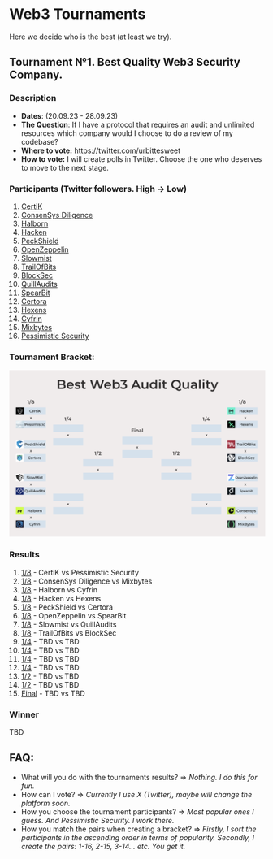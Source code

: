 # Web3 Tournaments
Here we decide who is the best (at least we try).

## Tournament №1. Best Quality Web3 Security Company.
### Description
* **Dates**: (20.09.23 - 28.09.23)
* **The Question**: If I have a protocol that requires an audit and unlimited resources which company would I choose to do a review of my codebase?
* **Where to vote:** https://twitter.com/urbittesweet
* **How to vote:** I will create polls in Twitter. Choose the one who deserves to move to the next stage.
### Participants (Twitter followers. High -> Low)
1. [CertiK](https://www.certik.com/)
2. [ConsenSys Diligence](https://consensys.io/diligence/)
3. [Halborn](https://www.halborn.com/)
4. [Hacken](https://hacken.io/)
5. [PeckShield](https://peckshield.com/)
6. [OpenZeppelin](https://www.openzeppelin.com/)
7. [Slowmist](https://www.slowmist.com/)
8. [TrailOfBits](https://www.trailofbits.com/)
9. [BlockSec](https://blocksec.com/)
10. [QuillAudits](https://www.quillaudits.com/smart-contract-audit)
11. [SpearBit](https://spearbit.com/)
12. [Certora](https://www.certora.com/)
13. [Hexens](https://hexens.io/)
14. [Cyfrin](https://www.cyfrin.io/)
15. [Mixbytes](https://mixbytes.io/)
16. [Pessimistic Security](https://pessimistic.io/)
### Tournament Bracket:
![Bracket](https://github.com/ndkirillov/web3-tournaments/blob/main/Quality_Tournament.png)
### Results
1. [1/8](Link_To_Twitter_Vote) - CertiK vs Pessimistic Security
2. [1/8](Link_To_Twitter_Vote) - ConsenSys Diligence vs Mixbytes
3. [1/8](Link_To_Twitter_Vote) - Halborn vs Cyfrin
4. [1/8](Link_To_Twitter_Vote) - Hacken vs Hexens
5. [1/8](Link_To_Twitter_Vote) - PeckShield vs Certora
6. [1/8](Link_To_Twitter_Vote) - OpenZeppelin vs SpearBit
7. [1/8](Link_To_Twitter_Vote) - Slowmist vs QuillAudits
8. [1/8](Link_To_Twitter_Vote) - TrailOfBits vs BlockSec
9. [1/4](Link_To_Twitter_Vote) - TBD vs TBD
10. [1/4](Link_To_Twitter_Vote) - TBD vs TBD
11. [1/4](Link_To_Twitter_Vote) - TBD vs TBD
12. [1/4](Link_To_Twitter_Vote) - TBD vs TBD
13. [1/2](Link_To_Twitter_Vote) - TBD vs TBD
14. [1/2](Link_To_Twitter_Vote) - TBD vs TBD
15. [Final](Link_To_Twitter_Vote) - TBD vs TBD
### Winner
TBD

## FAQ:
* What will you do with the tournaments results? => _Nothing. I do this for fun._
* How can I vote? => _Currently I use X (Twitter), maybe will change the platform soon._
* How you choose the tournament participants? => _Most popular ones I guess. And Pessimistic Security. I work there._
* How you match the pairs when creating a bracket? => _Firstly, I sort the participants in the ascending order in terms of popularity. Secondly, I create the pairs: 1-16, 2-15, 3-14... etc. You get it._
